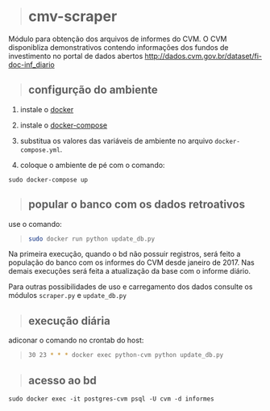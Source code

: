 ># cmv-scraper

Módulo para obtenção dos arquivos de informes do CVM.
O CVM disponibliza demonstrativos contendo informações dos fundos de investimento no
portal de dados abertos <http://dados.cvm.gov.br/dataset/fi-doc-inf_diario>

>## configurção do ambiente

1. instale o [docker](https://docs.docker.com/engine/install/ubuntu/)

2. instale o [docker-compose](https://docs.docker.com/compose/install/)

3. substitua os valores das variáveis de ambiente no arquivo `docker-compose.yml`.

4. coloque o ambiente de pé com o comando: 
```
sudo docker-compose up
```

>## popular o banco com os dados retroativos

use o comando:
>```sh
>sudo docker run python update_db.py
>```

Na primeira execução, quando o bd não possuir registros,
será feito a população do banco com os informes do CVM
desde janeiro de 2017. Nas demais execuções será feita a
atualização da base com o informe diário.

Para outras possibilidades de uso e carregamento dos dados
consulte os módulos `scraper.py` e `update_db.py`

>## execução diária

adiconar o comando no crontab do host:
>```sh
>30 23 * * * docker exec python-cvm python update_db.py
>```

>## acesso ao bd
```
sudo docker exec -it postgres-cvm psql -U cvm -d informes
```